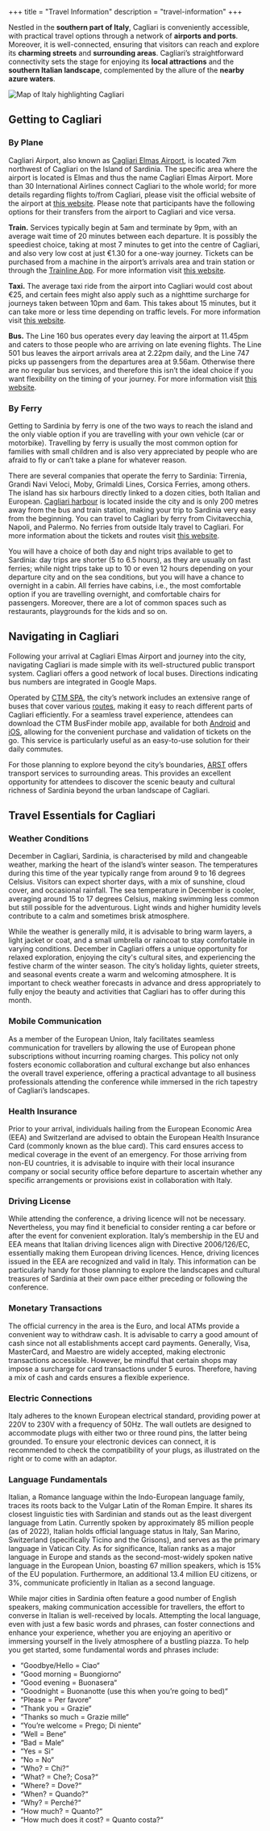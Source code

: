 +++
title = "Travel Information"
description = "travel-information"
+++

Nestled in the **southern part of Italy**, Cagliari is conveniently accessible, with practical travel options through a network of **airports and ports**. Moreover, it is well-connected, ensuring that visitors can reach and explore its **charming streets** and **surrounding areas**. Cagliari’s straightforward connectivity sets the stage for enjoying its **local attractions** and the **southern Italian landscape**, complemented by the allure of the **nearby azure waters**.

![Map of Italy highlighting Cagliari](/2025/img/organizers/map.png)

## Getting to Cagliari

### By Plane

Cagliari Airport, also known as [Cagliari Elmas Airport](https://www.cagliari-airport.com/), is located 7km northwest of Cagliari on the Island of Sardinia. The specific area where the airport is located is Elmas and thus the name Cagliari Elmas Airport. More than 30 International Airlines connect Cagliari to the whole world; for more details regarding flights to/from Cagliari, please visit the official website of the airport at [this website](https://www.cagliari-airport.com/). Please note that participants have the following options for their transfers from the airport to Cagliari and vice versa.

**Train.** Services typically begin at 5am and terminate by 9pm, with an average wait time of 20 minutes between each departure. It is possibly the speediest choice, taking at most 7 minutes to get into the centre of Cagliari, and also very low cost at just €1.30 for a one-way journey. Tickets can be purchased from a machine in the airport’s arrivals area and train station or through the [Trainline App](https://www.thetrainline.com/information/apps). For more information visit [this website](https://www.cagliari-airport.com/train.html).

**Taxi.** The average taxi ride from the airport into Cagliari would cost about €25, and certain fees might also apply such as a nighttime surcharge for journeys taken between 10pm and 6am. This takes about 15 minutes, but it can take more or less time depending on traffic levels. For more information visit [this website](https://www.cagliari-airport.com/taxi.html).

**Bus.** The Line 160 bus operates every day leaving the airport at 11.45pm and caters to those people who are arriving on late evening flights. The Line 501 bus leaves the airport arrivals area at 2.22pm daily, and the Line 747 picks up passengers from the departures area at 9.56am. Otherwise there are no regular bus services, and therefore this isn’t the ideal choice if you want flexibility on the timing of your journey. For more information visit [this website](https://www.cagliari-airport.com/bus.html).

### By Ferry

Getting to Sardinia by ferry is one of the two ways to reach the island and the only viable option if you are travelling with your own vehicle (car or motorbike). Travelling by ferry is usually the most common option for families with small children and is also very appreciated by people who are afraid to fly or can’t take a plane for whatever reason.

There are several companies that operate the ferry to Sardinia: Tirrenia, Grandi Navi Veloci, Moby, Grimaldi Lines, Corsica Ferries, among others. The island has six harbours directly linked to a dozen cities, both Italian and European. [Cagliari harbour](https://www.portuskaralis.com/en/) is located inside the city and is only 200 metres away from the bus and train station, making your trip to Sardinia very easy from the beginning. You can travel to Cagliari by ferry from Civitavecchia, Napoli, and Palermo. No ferries from outside Italy travel to Cagliari. For more information about the tickets and routes visit [this website](https://www.directferries.com/cagliari_ferry.htm).

You will have a choice of both day and night trips available to get to Sardinia: day trips are shorter (5 to 6.5 hours), as they are usually on fast ferries; while night trips take up to 10 or even 12 hours depending on your departure city and on the sea conditions, but you will have a chance to overnight in a cabin. All ferries have cabins, i.e., the most comfortable option if you are travelling overnight, and comfortable chairs for passengers. Moreover, there are a lot of common spaces such as restaurants, playgrounds for the kids and so on.

## Navigating in Cagliari

Following your arrival at Cagliari Elmas Airport and journey into the city, navigating Cagliari is made simple with its well-structured public transport system. Cagliari offers a good network of local buses. Directions indicating bus numbers are integrated in Google Maps.

Operated by [CTM SPA](https://www.ctmcagliari.it/en/), the city’s network includes an extensive range of buses that cover various [routes](https://www.ctmcagliari.it//wp-content/uploads/mappa_della_rete.pdf), making it easy to reach different parts of Cagliari efficiently. For a seamless travel experience, attendees can download the CTM BusFinder mobile app, available for both [Android](https://play.google.com/store/apps/details?id=biz.zetesis.busfinderdroid&hl=it&pli=1) and [iOS](https://apps.apple.com/it/app/ctm-busfinder/id537254928), allowing for the convenient purchase and validation of tickets on the go. This service is particularly useful as an easy-to-use solution for their daily commutes.

For those planning to explore beyond the city’s boundaries, [ARST](https://www.arst.sardegna.it/index.html) offers transport services to surrounding areas. This provides an excellent opportunity for attendees to discover the scenic beauty and cultural richness of Sardinia beyond the urban landscape of Cagliari.

## Travel Essentials for Cagliari

### Weather Conditions

December in Cagliari, Sardinia, is characterised by mild and changeable weather, marking the heart of the island’s winter season. The temperatures during this time of the year typically range from around 9 to 16 degrees Celsius. Visitors can expect shorter days, with a mix of sunshine, cloud cover, and occasional rainfall. The sea temperature in December is cooler, averaging around 15 to 17 degrees Celsius, making swimming less common but still possible for the adventurous. Light winds and higher humidity levels contribute to a calm and sometimes brisk atmosphere.

While the weather is generally mild, it is advisable to bring warm layers, a light jacket or coat, and a small umbrella or raincoat to stay comfortable in varying conditions. December in Cagliari offers a unique opportunity for relaxed exploration, enjoying the city's cultural sites, and experiencing the festive charm of the winter season. The city’s holiday lights, quieter streets, and seasonal events create a warm and welcoming atmosphere. It is important to check weather forecasts in advance and dress appropriately to fully enjoy the beauty and activities that Cagliari has to offer during this month.

### Mobile Communication

As a member of the European Union, Italy facilitates seamless communication for travellers by allowing the use of European phone subscriptions without incurring roaming charges. This policy not only fosters economic collaboration and cultural exchange but also enhances the overall travel experience, offering a practical advantage to all business professionals attending the conference while immersed in the rich tapestry of Cagliari’s landscapes.

### Health Insurance

Prior to your arrival, individuals hailing from the European Economic Area (EEA) and Switzerland are advised to obtain the European Health Insurance Card (commonly known as the blue card). This card ensures access to medical coverage in the event of an emergency. For those arriving from non-EU countries, it is advisable to inquire with their local insurance company or social security office before departure to ascertain whether any specific arrangements or provisions exist in collaboration with Italy.

### Driving License

While attending the conference, a driving licence will not be necessary. Nevertheless, you may find it beneficial to consider renting a car before or after the event for convenient exploration. Italy’s membership in the EU and EEA means that Italian driving licences align with Directive 2006/126/EC, essentially making them European driving licences. Hence, driving licences issued in the EEA are recognized and valid in Italy. This information can be particularly handy for those planning to explore the landscapes and cultural treasures of Sardinia at their own pace either preceding or following the conference.

### Monetary Transactions

The official currency in the area is the Euro, and local ATMs provide a convenient way to withdraw cash. It is advisable to carry a good amount of cash since not all establishments accept card payments. Generally, Visa, MasterCard, and Maestro are widely accepted, making electronic transactions accessible. However, be mindful that certain shops may impose a surcharge for card transactions under 5 euros. Therefore, having a mix of cash and cards ensures a flexible experience.

### Electric Connections

Italy adheres to the known European electrical standard, providing power at 220V to 230V with a frequency of 50Hz. The wall outlets are designed to accommodate plugs with either two or three round pins, the latter being grounded. To ensure your electronic devices can connect, it is recommended to check the compatibility of your plugs, as illustrated on the right or to come with an adaptor.

### Language Fundamentals

Italian, a Romance language within the Indo-European language family, traces its roots back to the Vulgar Latin of the Roman Empire. It shares its closest linguistic ties with Sardinian and stands out as the least divergent language from Latin. Currently spoken by approximately 85 million people (as of 2022), Italian holds official language status in Italy, San Marino, Switzerland (specifically Ticino and the Grisons), and serves as the primary language in Vatican City. As for significance, Italian ranks as a major language in Europe and stands as the second-most-widely spoken native language in the European Union, boasting 67 million speakers, which is 15% of the EU population. Furthermore, an additional 13.4 million EU citizens, or 3%, communicate proficiently in Italian as a second language.

While major cities in Sardinia often feature a good number of English speakers, making communication accessible for travellers, the effort to converse in Italian is well-received by locals. Attempting the local language, even with just a few basic words and phrases, can foster connections and enhance your experience, whether you are enjoying an aperitivo or immersing yourself in the lively atmosphere of a bustling piazza. To help you get started, some fundamental words and phrases include:

- “Goodbye/Hello = Ciao“
- “Good morning = Buongiorno“
- “Good evening = Buonasera“
- “Goodnight = Buonanotte (use this when you’re going to bed)“
- “Please = Per favore“
- “Thank you = Grazie“
- “Thanks so much = Grazie mille“
- “You’re welcome = Prego; Di niente“
- “Well = Bene“
- “Bad = Male“
- “Yes = Sì“
- “No = No“
- “Who? = Chi?“
- “What? = Che?; Cosa?“
- “Where? = Dove?“
- “When? = Quando?“
- “Why? = Perché?“
- “How much? = Quanto?“
- “How much does it cost? = Quanto costa?“